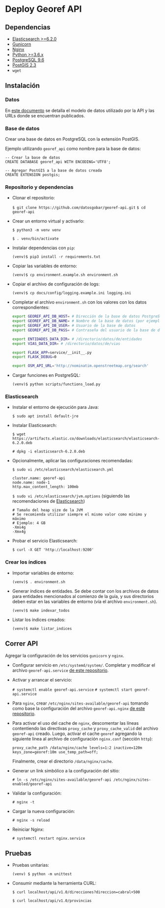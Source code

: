 # Deploy Georef API

## Dependencias

- [Elasticsearch >=6.2.0](https://www.elastic.co/guide/en/elasticsearch/reference/current/_installation.html)
- [Gunicorn](http://gunicorn.org/)
- [Nginx](https://nginx.org/)
- [Python >=3.6.x](https://www.python.org/downloads/)
- [PostgreSQL 9.6](https://www.postgresql.org/download/)
- [PostGIS 2.3](http://postgis.net/install/)
- `wget`

## Instalación

### Datos

En [este documento](georef-api-data.md) se detalla el modelo de datos utilizado por la API y las URLs donde se encuentran publicados. 

### Base de datos

Crear una base de datos en PostgreSQL con la extensión PostGIS.

Ejemplo utilizando `georef_api` como nombre para la base de datos:

```plsql
-- Crear la base de datos
CREATE DATABASE georef_api WITH ENCODING='UTF8';

-- Agregar PostGIS a la base de datos creada
CREATE EXTENSION postgis;
```

### Repositorio y dependencias

- Clonar el repositorio:

    `$ git clone https://github.com/datosgobar/georef-api.git`
	`$ cd georef-api`
    
- Crear un entorno virtual y activarlo:

    `$ python3 -m venv venv`
    
    `$ . venv/bin/activate`

- Instalar dependencias con `pip`:
    
    `(venv)$ pip3 install -r requirements.txt`
    
- Copiar las variables de entorno:

    `(venv)$ cp environment.example.sh environment.sh`

- Copiar el archivo de configuración de logs:

    `(venv)$ cp docs/config/logging.example.ini logging.ini`
    
- Completar el archivo `environment.sh` con los valores con los datos correspondientes:

    ```bash
    export GEOREF_API_DB_HOST= # Dirección de la base de datos PostgreSQL
    export GEOREF_API_DB_NAME= # Nombre de la base de datos (por ejemplo, 'georef_api')
    export GEOREF_API_DB_USER= # Usuario de la base de datos
    export GEOREF_API_DB_PASS= # Contraseña del usuario de la base de datos
 
    export ENTIDADES_DATA_DIR= # /directorio/datos/de/entidades
    export VIAS_DATA_DIR= # /directorio/datos/de/vias
 
    export FLASK_APP=service/__init__.py
    export FLASK_DEBUG=0

    export OSM_API_URL='http://nominatim.openstreetmap.org/search'
    ```
    
- Cargar funciones en PostgreSQL:

    `(venv)$ python scripts/functions_load.py`
 
### Elasticsearch

- Instalar el entorno de ejecución para Java:

    `$ sudo apt install default-jre`
  
- Instalar Elasticsearch:

    `$ wget https://artifacts.elastic.co/downloads/elasticsearch/elasticsearch-6.2.0.deb`

    `# dpkg -i elasticsearch-6.2.0.deb`

- Opcionalmente, aplicar las configuraciones recomendadas:

    `$ sudo vi /etc/elasticsearch/elasticsearch.yml`

    ```
    cluster.name: georef-api
    node.name: node-1
    http.max_content_length: 100mb
    ```

    `$ sudo vi /etc/elasticsearch/jvm.options` (siguiendo las recomendaciones de [Elasticsearch](https://www.elastic.co/guide/en/elasticsearch/reference/current/heap-size.html))

    ```
    # Tamaño del heap size de la JVM
    # Se recomienda utilizar siempre el mismo valor como mínimo y máximo
    # Ejemplo: 4 GB
    -Xms4g
    -Xmx4g
    ```
    
- Probar el servicio Elasticsearch:

    `$ curl -X GET 'http://localhost:9200'`

### Crear los índices

- Importar variables de entorno:
    
    `(venv)$ . environment.sh`
    
- Generar índices de entidades. Se debe contar con los archivos de datos para entidades mencionados al comienzo de la guía, y sus directorios deben estar en las variables de entorno (vía el archivo `environment.sh`).

    `(venv)$ make indexar_todos`
        
- Listar los índices creados:

    `(venv)$ make listar_indices`

## Correr API  

Agregar la configuración de los servicios `gunicorn` y `nginx`.

- Configurar servicio en `/etc/systemd/system/`. Completar y modificar el archivo `georef-api.service` [de este repositorio](config/georef-api.service).

- Activar y arrancar el servicio:

	`# systemctl enable georef-api.service`
    `# systemctl start georef-api.service`

- Para `nginx`, crear `/etc/nginx/sites-available/georef-api` tomando como base la configuración del archivo `georef-api.nginx` [de este repositorio](config/georef-api.nginx).

- Para activar el uso del cache de `nginx`, descomentar las líneas contentiendo las directivas `proxy_cache` y `proxy_cache_valid` del archivo `georef-api` creado. Luego, activar el cache `georef` agregando la siguiente línea al archivo de configuración `nginx.conf` (sección `http`):
    ```
    proxy_cache_path /data/nginx/cache levels=1:2 inactive=120m keys_zone=georef:10m use_temp_path=off;
    ```
    Finalmente, crear el directorio `/data/nginx/cache`.

- Generar un link simbólico a la configuración del sitio:

    `# ln -s /etc/nginx/sites-available/georef-api /etc/nginx/sites-enabled/georef-api`

- Validar la configuración:

    `# nginx -t`

- Cargar la nueva configuración:

    `# nginx -s reload`

- Reiniciar Nginx:

    `# systemctl restart nginx.service`

## Pruebas

- Pruebas unitarias:

  `(venv) $ python -m unittest`
  
- Consumir mediante la herramienta CURL:

  `$ curl localhost/api/v1.0/direcciones?direccion=cabral+500`
  
  `$ curl localhost/api/v1.0/provincias`
